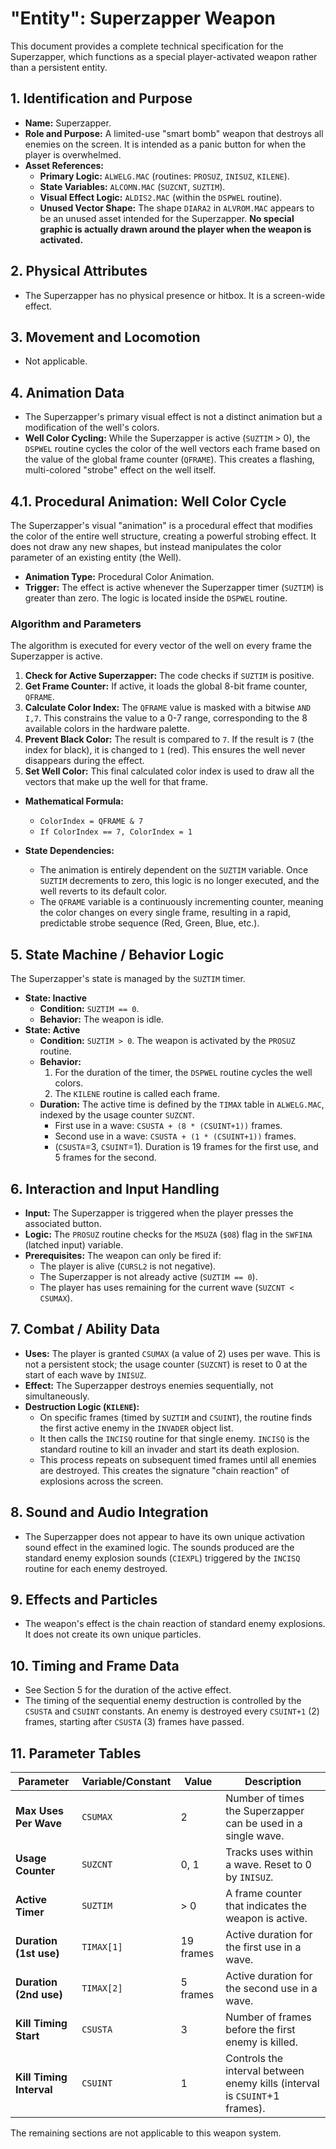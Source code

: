 # "Entity": Superzapper Weapon

This document provides a complete technical specification for the Superzapper, which functions as a special player-activated weapon rather than a persistent entity.

## 1. Identification and Purpose

-   **Name:** Superzapper.
-   **Role and Purpose:** A limited-use "smart bomb" weapon that destroys all enemies on the screen. It is intended as a panic button for when the player is overwhelmed.
-   **Asset References:**
    -   **Primary Logic:** `ALWELG.MAC` (routines: `PROSUZ`, `INISUZ`, `KILENE`).
    -   **State Variables:** `ALCOMN.MAC` (`SUZCNT`, `SUZTIM`).
    -   **Visual Effect Logic:** `ALDIS2.MAC` (within the `DSPWEL` routine).
    -   **Unused Vector Shape:** The shape `DIARA2` in `ALVROM.MAC` appears to be an unused asset intended for the Superzapper. **No special graphic is actually drawn around the player when the weapon is activated.**

## 2. Physical Attributes

-   The Superzapper has no physical presence or hitbox. It is a screen-wide effect.

## 3. Movement and Locomotion

-   Not applicable.

## 4. Animation Data

-   The Superzapper's primary visual effect is not a distinct animation but a modification of the well's colors.
-   **Well Color Cycling:** While the Superzapper is active (`SUZTIM` > 0), the `DSPWEL` routine cycles the color of the well vectors each frame based on the value of the global frame counter (`QFRAME`). This creates a flashing, multi-colored "strobe" effect on the well itself.

## 4.1. Procedural Animation: Well Color Cycle

The Superzapper's visual "animation" is a procedural effect that modifies the color of the entire well structure, creating a powerful strobing effect. It does not draw any new shapes, but instead manipulates the color parameter of an existing entity (the Well).

-   **Animation Type:** Procedural Color Animation.
-   **Trigger:** The effect is active whenever the Superzapper timer (`SUZTIM`) is greater than zero. The logic is located inside the `DSPWEL` routine.

### Algorithm and Parameters

The algorithm is executed for every vector of the well on every frame the Superzapper is active.

1.  **Check for Active Superzapper:** The code checks if `SUZTIM` is positive.
2.  **Get Frame Counter:** If active, it loads the global 8-bit frame counter, `QFRAME`.
3.  **Calculate Color Index:** The `QFRAME` value is masked with a bitwise `AND I,7`. This constrains the value to a 0-7 range, corresponding to the 8 available colors in the hardware palette.
4.  **Prevent Black Color:** The result is compared to `7`. If the result is `7` (the index for black), it is changed to `1` (red). This ensures the well never disappears during the effect.
5.  **Set Well Color:** This final calculated color index is used to draw all the vectors that make up the well for that frame.

-   **Mathematical Formula:**
    -   `ColorIndex = QFRAME & 7`
    -   `If ColorIndex == 7, ColorIndex = 1`

-   **State Dependencies:**
    -   The animation is entirely dependent on the `SUZTIM` variable. Once `SUZTIM` decrements to zero, this logic is no longer executed, and the well reverts to its default color.
    -   The `QFRAME` variable is a continuously incrementing counter, meaning the color changes on every single frame, resulting in a rapid, predictable strobe sequence (Red, Green, Blue, etc.).

## 5. State Machine / Behavior Logic

The Superzapper's state is managed by the `SUZTIM` timer.

-   **State: Inactive**
    -   **Condition:** `SUZTIM == 0`.
    -   **Behavior:** The weapon is idle.
-   **State: Active**
    -   **Condition:** `SUZTIM > 0`. The weapon is activated by the `PROSUZ` routine.
    -   **Behavior:**
        1.  For the duration of the timer, the `DSPWEL` routine cycles the well colors.
        2.  The `KILENE` routine is called each frame.
    -   **Duration:** The active time is defined by the `TIMAX` table in `ALWELG.MAC`, indexed by the usage counter `SUZCNT`.
        -   First use in a wave: `CSUSTA + (8 * (CSUINT+1))` frames.
        -   Second use in a wave: `CSUSTA + (1 * (CSUINT+1))` frames.
        -   (`CSUSTA`=3, `CSUINT`=1). Duration is 19 frames for the first use, and 5 frames for the second.

## 6. Interaction and Input Handling

-   **Input:** The Superzapper is triggered when the player presses the associated button.
-   **Logic:** The `PROSUZ` routine checks for the `MSUZA` (`$08`) flag in the `SWFINA` (latched input) variable.
-   **Prerequisites:** The weapon can only be fired if:
    -   The player is alive (`CURSL2` is not negative).
    -   The Superzapper is not already active (`SUZTIM == 0`).
    -   The player has uses remaining for the current wave (`SUZCNT < CSUMAX`).

## 7. Combat / Ability Data

-   **Uses:** The player is granted `CSUMAX` (a value of 2) uses per wave. This is not a persistent stock; the usage counter (`SUZCNT`) is reset to 0 at the start of each wave by `INISUZ`.
-   **Effect:** The Superzapper destroys enemies sequentially, not simultaneously.
-   **Destruction Logic (`KILENE`):**
    -   On specific frames (timed by `SUZTIM` and `CSUINT`), the routine finds the first active enemy in the `INVADER` object list.
    -   It then calls the `INCISQ` routine for that single enemy. `INCISQ` is the standard routine to kill an invader and start its death explosion.
    -   This process repeats on subsequent timed frames until all enemies are destroyed. This creates the signature "chain reaction" of explosions across the screen.

## 8. Sound and Audio Integration

-   The Superzapper does not appear to have its own unique activation sound effect in the examined logic. The sounds produced are the standard enemy explosion sounds (`CIEXPL`) triggered by the `INCISQ` routine for each enemy destroyed.

## 9. Effects and Particles

-   The weapon's effect is the chain reaction of standard enemy explosions. It does not create its own unique particles.

## 10. Timing and Frame Data

-   See Section 5 for the duration of the active effect.
-   The timing of the sequential enemy destruction is controlled by the `CSUSTA` and `CSUINT` constants. An enemy is destroyed every `CSUINT+1` (2) frames, starting after `CSUSTA` (3) frames have passed.

## 11. Parameter Tables

| Parameter | Variable/Constant | Value | Description |
|---|---|---|---|
| **Max Uses Per Wave** | `CSUMAX` | 2 | Number of times the Superzapper can be used in a single wave. |
| **Usage Counter** | `SUZCNT` | 0, 1 | Tracks uses within a wave. Reset to 0 by `INISUZ`. |
| **Active Timer** | `SUZTIM` | > 0 | A frame counter that indicates the weapon is active. |
| **Duration (1st use)** | `TIMAX[1]` | 19 frames | Active duration for the first use in a wave. |
| **Duration (2nd use)** | `TIMAX[2]` | 5 frames | Active duration for the second use in a wave. |
| **Kill Timing Start** | `CSUSTA` | 3 | Number of frames before the first enemy is killed. |
| **Kill Timing Interval**| `CSUINT` | 1 | Controls the interval between enemy kills (interval is `CSUINT`+1 frames). |

The remaining sections are not applicable to this weapon system. 
